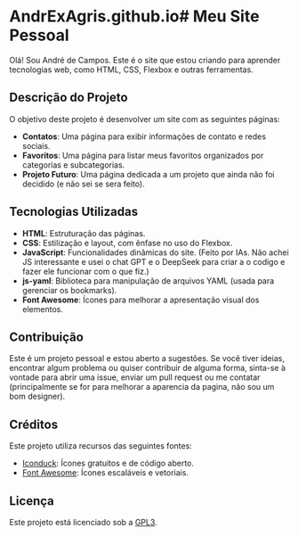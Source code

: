 # AndrExAgris.github.io# Meu Site Pessoal

Olá! Sou André de Campos. Este é o site que estou criando para aprender tecnologias web, como HTML, CSS, Flexbox e outras ferramentas.

## Descrição do Projeto

O objetivo deste projeto é desenvolver um site com as seguintes páginas:

- **Contatos**: Uma página para exibir informações de contato e redes sociais.
- **Favoritos**: Uma página para listar meus favoritos organizados por categorias e subcategorias.
- **Projeto Futuro**: Uma página dedicada a um projeto que ainda não foi decidido (e não sei se sera feito).

## Tecnologias Utilizadas

- **HTML**: Estruturação das páginas.
- **CSS**: Estilização e layout, com ênfase no uso do Flexbox.
- **JavaScript**: Funcionalidades dinâmicas do site. (Feito por IAs. Não achei JS interessante e usei o chat GPT e o DeepSeek para criar a o codigo e fazer ele funcionar com o que fiz.)
- **js-yaml**: Biblioteca para manipulação de arquivos YAML (usada para gerenciar os bookmarks).
- **Font Awesome**: Ícones para melhorar a apresentação visual dos elementos. 

## Contribuição

Este é um projeto pessoal e estou aberto a sugestões. Se você tiver ideias, encontrar algum problema ou quiser contribuir de alguma forma, sinta-se à vontade para abrir uma issue, enviar um pull request ou me contatar (principalmente se for para melhorar a aparencia da pagina, não sou um bom designer).

## Créditos

Este projeto utiliza recursos das seguintes fontes:

- [Iconduck](https://iconduck.com/): Ícones gratuitos e de código aberto.
- [Font Awesome](https://fontawesome.com/): Ícones escaláveis e vetoriais.

## Licença

Este projeto está licenciado sob a [GPL3](LICENSE).


